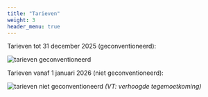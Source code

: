```yaml
---
title: "Tarieven"
weight: 3
header_menu: true
---
```


Tarieven tot 31 december 2025 (geconventioneerd):

![tarieven geconventioneerd](/images/tarieven-geconventioneerd.png "Tarieven geconventioneerd")

Tarieven vanaf 1 januari 2026 (niet geconventioneerd):

![tarieven niet geconventioneerd](/images/tarieven-niet-geconventioneerd.png "Tarieven niet geconventioneerd")
*(VT: verhoogde tegemoetkoming)*
